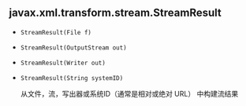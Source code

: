 ## javax.xml.transform.stream.StreamResult

* `StreamResult(File f)`

* `StreamResult(OutputStream out)`

* `StreamResult(Writer out)`

* `StreamResult(String systemID)`

  从文件，流，写出器或系统ID（通常是相对或绝对 URL） 中构建流结果